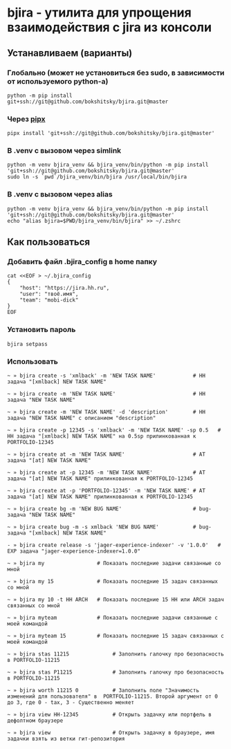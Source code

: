 
# bjira - утилита для упрощения взаимодействия с jira из консоли

## Устанавливаем (варианты)

### Глобально (может не установиться без sudo, в зависимости от используемого python-а)

```shell
python -m pip install git+ssh://git@github.com/bokshitsky/bjira.git@master
```

### Через [pipx](https://github.com/pypa/pipx)

```shell
pipx install 'git+ssh://git@github.com/bokshitsky/bjira.git@master'
```

### В .venv с вызовом через simlink

```shell
python -m venv bjira_venv && bjira_venv/bin/python -m pip install 'git+ssh://git@github.com/bokshitsky/bjira.git@master'
sudo ln -s `pwd`/bjira_venv/bin/bjira /usr/local/bin/bjira
```

### В .venv с вызовом через alias

```shell
python -m venv bjira_venv && bjira_venv/bin/python -m pip install 'git+ssh://git@github.com/bokshitsky/bjira.git@master'
echo "alias bjira=$PWD/bjira_venv/bin/bjira" >> ~/.zshrc
```

## Как пользоваться

### Добавить файл .bjira_config в home папку

```shell script
cat <<EOF > ~/.bjira_config
{
    "host": "https://jira.hh.ru",
    "user": "твоё.имя",
    "team": "mobi-dick"
}
EOF
```

### Установить пароль

```shell script
bjira setpass
```

### Использовать

```shell script
~ » bjira create -s 'xmlback' -m 'NEW TASK NAME'            # HH задача "[xmlback] NEW TASK NAME"

~ » bjira create -m 'NEW TASK NAME'                         # HH задача "NEW TASK NAME"

~ » bjira create -m 'NEW TASK NAME' -d 'description'        # HH задача "NEW TASK NAME" с описанием "description"

~ » bjira create -p 12345 -s 'xmlback' -m 'NEW TASK NAME' -sp 0.5   # HH задача "[xmlback] NEW TASK NAME" на 0.5sp прилинкованная к PORTFOLIO-12345

~ » bjira create at -m 'NEW TASK NAME'                      # AT задача "[at] NEW TASK NAME"

~ » bjira create at -p 12345 -m 'NEW TASK NAME'             # AT задача "[at] NEW TASK NAME" прилинкованная к PORTFOLIO-12345

~ » bjira create at -p 'PORTFOLIO-12345' -m 'NEW TASK NAME' # AT задача "[at] NEW TASK NAME" прилинкованная к PORTFOLIO-12345

~ » bjira create bg -m 'NEW BUG NAME'                       # bug-задача "NEW TASK NAME"

~ » bjira create bug -m -s xmlback 'NEW BUG NAME'           # bug-задача "[xmlback] NEW TASK NAME"

- » bjira create release -s 'jager-experience-indexer' -v '1.0.0'   # EXP задача "jager-experience-indexer=1.0.0"

~ » bjira my                 # Показать последние задачи связанные со мной

~ » bjira my 15              # Показать последние 15 задач связанных со мной

~ » bjira my 10 -t HH ARCH   # Показать последние 15 HH или ARCH задач связанных со мной

~ » bjira myteam             # Показать последние задачи связанные с моей командой

~ » bjira myteam 15          # Показать последние 15 задач связанных с моей командой

~ » bjira stas 11215              # Заполнить галочку про безопасность в PORTFOLIO-11215

~ » bjira stas P11215             # Заполнить галочку про безопасность в PORTFOLIO-11215

~ » bjira worth 11215 0           # Заполнить поле "Значимость изменений для пользователя" в  PORTFOLIO-11215. Второй аргумент от 0 до 3, где 0 - tax, 3 - Существенно меняет

~ » bjira view HH-12345           # Открыть задачку или портфель в дефолтном браузере

~ » bjira view                    # Открыть задачку в браузере, имя задачки взять из ветки гит-репозитория
```
